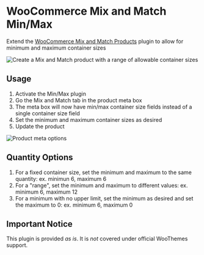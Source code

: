 # WooCommerce Mix and Match Min/Max

Extend the [WooCommerce Mix and Match Products](http://www.woothemes.com/products/woocommerce-mix-and-match-products) plugin to allow for minimum and maximum container sizes

![Create a Mix and Match product with a range of allowable container sizes](http://imagizer.imageshack.com/img907/9557/rSJVou.jpg)

## Usage

1. Activate the Min/Max plugin
2. Go the Mix and Match tab in the product meta box
3. The meta box will now have min/max container size fields instead of a single container size field
4. Set the minimum and maximum container sizes as desired
5. Update the product

![Product meta options](http://tinyurl.com/ngsvpty)

## Quantity Options

1. For a fixed container size, set the minimum and maximum to the same quantity: ex. minimun 6, maximum 6
2. For a "range", set the minimum and maximum to different values: ex. minimum 6, maximum 12
3. For a minimum with no upper limit, set the minimum as desired and set the maximum to 0: ex. minimum 6, maximum 0

## Important Notice

This plugin is provided *as is*. It is *not* covered under official WooThemes support. 

